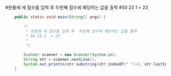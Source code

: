 #한줄에 세 점수를 입력 후  두번쩨 점수에 해당하는 값을 출력 
#50 23 1  > 23

```java
	public static void main(String[] args) {
		
		/*
		 * 한줄에 세 점수를 입력 후  두번쩨 점수에 해당하는 값을 출력 
		 * 50 23 1  > 23
		 * 
		 */
		
		Scanner scanner = new Scanner(System.in);
		String str = scanner.nextLine();
		System.out.println(str.substring(str.indexOf(" ")+1, str.lastIndexOf(" ")));
	}
```	
